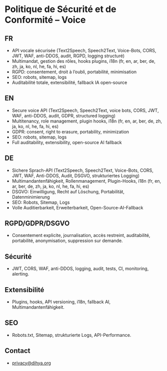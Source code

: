 # Politique de Sécurité et de Conformité – Voice

## FR
- API vocale sécurisée (Text2Speech, Speech2Text, Voice-Bots, CORS, JWT, WAF, anti-DDOS, audit, RGPD, logging structuré)
- Multimandat, gestion des rôles, hooks plugins, i18n (fr, en, ar, ber, de, zh, ja, ko, nl, he, fa, hi, es)
- RGPD: consentement, droit à l’oubli, portabilité, minimisation
- SEO: robots, sitemap, logs
- Auditabilité totale, extensibilité, fallback IA open-source

## EN
- Secure voice API (Text2Speech, Speech2Text, voice bots, CORS, JWT, WAF, anti-DDOS, audit, GDPR, structured logging)
- Multitenancy, role management, plugin hooks, i18n (fr, en, ar, ber, de, zh, ja, ko, nl, he, fa, hi, es)
- GDPR: consent, right to erasure, portability, minimization
- SEO: robots, sitemap, logs
- Full auditability, extensibility, open-source AI fallback

## DE
- Sichere Sprach-API (Text2Speech, Speech2Text, Voice-Bots, CORS, JWT, WAF, Anti-DDOS, Audit, DSGVO, strukturiertes Logging)
- Multimandantenfähigkeit, Rollenmanagement, Plugin-Hooks, i18n (fr, en, ar, ber, de, zh, ja, ko, nl, he, fa, hi, es)
- DSGVO: Einwilligung, Recht auf Löschung, Portabilität, Datenminimierung
- SEO: Robots, Sitemap, Logs
- Volle Auditierbarkeit, Erweiterbarkeit, Open-Source-AI-Fallback

## RGPD/GDPR/DSGVO
- Consentement explicite, journalisation, accès restreint, auditabilité, portabilité, anonymisation, suppression sur demande.

## Sécurité
- JWT, CORS, WAF, anti-DDOS, logging, audit, tests, CI, monitoring, alerting.

## Extensibilité
- Plugins, hooks, API versioning, i18n, fallback AI, Multimandantenfähigkeit.

## SEO
- Robots.txt, Sitemap, strukturierte Logs, API-Performance.

## Contact
- privacy@dihya.org
